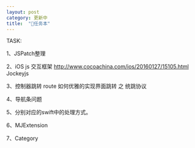```yaml
---
layout: post
category: 更新中
title:  "任务本"
---
```


TASK:

1、JSPatch整理

2、iOS js 交互框架 http://www.cocoachina.com/ios/20160127/15105.html  Jockeyjs

3、控制器跳转 route 如何优雅的实现界面跳转 之 统跳协议 

4、导航条问题

5、分别对应的swift中的处理方式。

6、MJExtension

7、Category